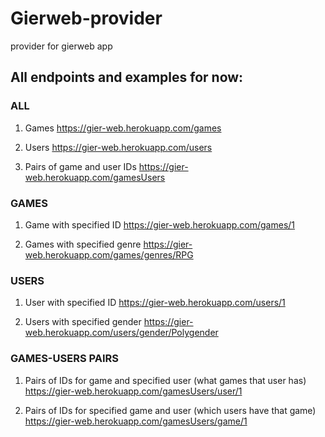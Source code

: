 # Gierweb-provider
provider for gierweb app

## All endpoints and examples for now:
### ALL 
1. Games
  https://gier-web.herokuapp.com/games  

2. Users
  https://gier-web.herokuapp.com/users  

3. Pairs of game and user IDs
  https://gier-web.herokuapp.com/gamesUsers  

### GAMES
1. Game with specified ID
  https://gier-web.herokuapp.com/games/1  

2. Games with specified genre
  https://gier-web.herokuapp.com/games/genres/RPG
### USERS
1. User with specified ID
  https://gier-web.herokuapp.com/users/1    

2. Users with specified gender
  https://gier-web.herokuapp.com/users/gender/Polygender  

### GAMES-USERS PAIRS
1. Pairs of IDs for game and specified user (what games that user has)
  https://gier-web.herokuapp.com/gamesUsers/user/1  

2. Pairs of IDs for specified game and user (which users have that game)
  https://gier-web.herokuapp.com/gamesUsers/game/1  

